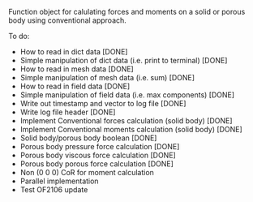 Function object for calulating forces and moments on a solid or porous body using conventional approach.

To do:
- How to read in dict data [DONE]
- Simple manipulation of dict data (i.e. print to terminal) [DONE]
- How to read in mesh data [DONE]
- Simple manipulation of mesh data (i.e. sum) [DONE]
- How to read in field data [DONE]
- Simple manipulation of field data (i.e. max components) [DONE]
- Write out timestamp and vector to log file [DONE]
- Write log file header [DONE]
- Implement Conventional forces calculation (solid body) [DONE]
- Implement Conventional moments calculation (solid body) [DONE]
- Solid body/porous body boolean [DONE]
- Porous body pressure force calculation [DONE]
- Porous body viscous force calculation [DONE]
- Porous body porous force calculation [DONE]
- Non (0 0 0) CoR for moment calculation
- Parallel implementation
- Test OF2106 update